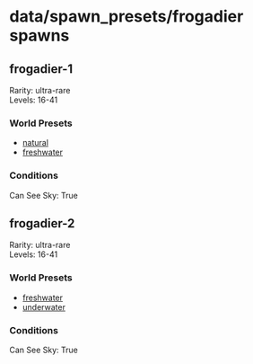 # data/spawn_presets/frogadier spawns  
  
## frogadier-1  
Rarity: ultra-rare  
Levels: 16-41  
  
### World Presets  
* [natural](data/spawn_data/natural.md)  
* [freshwater](data/spawn_data/freshwater.md)  
  
### Conditions  
Can See Sky: True  
  
## frogadier-2  
Rarity: ultra-rare  
Levels: 16-41  
  
### World Presets  
* [freshwater](data/spawn_data/freshwater.md)  
* [underwater](data/spawn_data/underwater.md)  
  
### Conditions  
Can See Sky: True  
